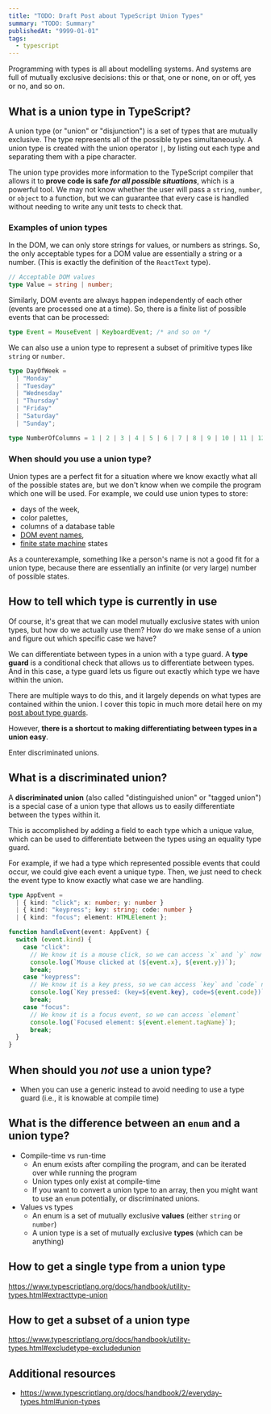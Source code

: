 ```yaml
---
title: "TODO: Draft Post about TypeScript Union Types"
summary: "TODO: Summary"
publishedAt: "9999-01-01"
tags:
  - typescript
---
```


Programming with types is all about modelling systems. And systems are full of mutually exclusive decisions: this or that, one or none, on or off, yes or no, and so on.

## What is a union type in TypeScript?

A union type (or "union" or "disjunction") is a set of types that are mutually exclusive. The type represents all of the possible types simultaneously. A union type is created with the union operator `|`, by listing out each type and separating them with a pipe character.

The union type provides more information to the TypeScript compiler that allows it to **prove code is safe _for all possible situations_**, which is a powerful tool. We may not know whether the user will pass a `string`, `number`, or `object` to a function, but we can guarantee that every case is handled without needing to write any unit tests to check that.

### Examples of union types

In the DOM, we can only store strings for values, or numbers as strings. So, the only acceptable types for a DOM value are essentially a string or a number. (This is exactly the definition of the `ReactText` type).

```typescript
// Acceptable DOM values
type Value = string | number;
```

Similarly, DOM events are always happen independently of each other (events are processed one at a time). So, there is a finite list of possible events that can be processed:

```typescript
type Event = MouseEvent | KeyboardEvent; /* and so on */
```

We can also use a union type to represent a subset of primitive types like `string` or `number`.

```typescript
type DayOfWeek =
  | "Monday"
  | "Tuesday"
  | "Wednesday"
  | "Thursday"
  | "Friday"
  | "Saturday"
  | "Sunday";
```

```typescript
type NumberOfColumns = 1 | 2 | 3 | 4 | 5 | 6 | 7 | 8 | 9 | 10 | 11 | 12;
```

### When should you use a union type?

Union types are a perfect fit for a situation where we know exactly what all of the possible states are, but we don't know when we compile the program which one will be used. For example, we could use union types to store:

- days of the week,
- color palettes,
- columns of a database table
- [DOM event names](https://developer.mozilla.org/en-US/docs/Web/Events),
- [finite state machine](https://en.wikipedia.org/wiki/Finite-state_machine) states

As a counterexample, something like a person's name is not a good fit for a union type, because there are essentially an infinite (or very large) number of possible states.

## How to tell which type is currently in use

Of course, it's great that we can model mutually exclusive states with union types, but how do we actually use them? How do we make sense of a union and figure out which specific case we have?

We can differentiate between types in a union with a type guard. A **type guard** is a conditional check that allows us to differentiate between types. And in this case, a type guard lets us figure out exactly which type we have within the union.

There are multiple ways to do this, and it largely depends on what types are contained within the union. I cover this topic in much more detail here on my [post about type guards](https://camchenry.com/blog/typescript-type-guards).

However, **there is a shortcut to making differentiating between types in a union easy**.

Enter discriminated unions.

## What is a discriminated union?

A **discriminated union** (also called "distinguished union" or "tagged union") is a special case of a union type that allows us to easily differentiate between the types within it.

This is accomplished by adding a field to each type which a unique value, which can be used to differentiate between the types using an equality type guard.

For example, if we had a type which represented possible events that could occur, we could give each event a unique type. Then, we just need to check the event type to know exactly what case we are handling.

```typescript
type AppEvent =
  | { kind: "click"; x: number; y: number }
  | { kind: "keypress"; key: string; code: number }
  | { kind: "focus"; element: HTMLElement };

function handleEvent(event: AppEvent) {
  switch (event.kind) {
    case "click":
      // We know it is a mouse click, so we can access `x` and `y` now
      console.log(`Mouse clicked at (${event.x}, ${event.y})`);
      break;
    case "keypress":
      // We know it is a key press, so we can access `key` and `code` now
      console.log(`Key pressed: (key=${event.key}, code=${event.code})`);
      break;
    case "focus":
      // We know it is a focus event, so we can access `element`
      console.log(`Focused element: ${event.element.tagName}`);
      break;
  }
}
```

## When should you _not_ use a union type?

- When you can use a generic instead to avoid needing to use a type guard (i.e., it is knowable at compile time)

## What is the difference between an `enum` and a union type?

- Compile-time vs run-time
  - An enum exists after compiling the program, and can be iterated over while running the program
  - Union types only exist at compile-time
  - If you want to convert a union type to an array, then you might want to use an `enum` potentially, or discriminated unions.
- Values vs types
  - An enum is a set of mutually exclusive **values** (either `string` or `number`)
  - A union type is a set of mutually exclusive **types** (which can be anything)

## How to get a single type from a union type

<https://www.typescriptlang.org/docs/handbook/utility-types.html#extracttype-union>

## How to get a subset of a union type

<https://www.typescriptlang.org/docs/handbook/utility-types.html#excludetype-excludedunion>

## Additional resources

- <https://www.typescriptlang.org/docs/handbook/2/everyday-types.html#union-types>
